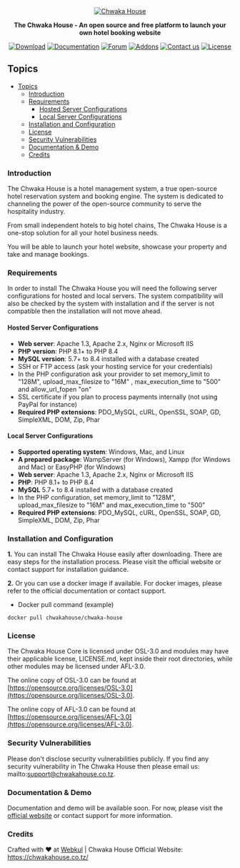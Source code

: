 <div align="center">
	<a href="https://chwakahouse.co.tz/"><img src="https://forums.qloapps.com/assets/uploads/system/site-logo.png?v=hkl8e1230fo" alt="Chwaka House"></a>
	<br>
	<p>
		<b>The Chwaka House - An open source and free platform to launch your own hotel booking website</b>
	</p>
</div>

<p align="center">
	<a href="#"><img src="https://img.shields.io/badge/Download-Download%20Chwaka%20House%20-brightgreen" alt="Download"></a>
	<a href="#"><img src="https://img.shields.io/badge/Documentation-Guide-yellowgreen" alt="Documentation"></a>
	<a href="#"><img src="https://img.shields.io/badge/Forum-Help%2FSupport-green" alt="Forum"></a>
	<a href="#"><img src="https://img.shields.io/badge/Addons-Plugins-blueviolet" alt="Addons"></a>
	<a href="#"><img src="https://img.shields.io/badge/Contact-Get%20In%20Touch-blue" alt="Contact us"></a>
	<a href="/LICENSE.md"><img src="https://img.shields.io/badge/License-OSL%20V3-green" alt="License"></a>
</p>

## Topics
- [Topics](#topics)
	- [Introduction](#introduction)
	- [Requirements](#requirements)
		- [Hosted Server Configurations](#hosted-server-configurations)
		- [Local Server Configurations](#local-server-configurations)
	- [Installation and Configuration](#installation-and-configuration)
	- [License](#license)
	- [Security Vulnerabilities](#security-vulnerabilities)
	- [Documentation & Demo](#documentation--demo)
	- [Credits](#credits)


### Introduction

The Chwaka House is a hotel management system, a true open-source hotel reservation system and booking engine. The system is dedicated to channeling the power of the open-source community to serve the hospitality industry.

From small independent hotels to big hotel chains, The Chwaka House is a one-stop solution for all your hotel business needs.

You will be able to launch your hotel website, showcase your property and take and manage bookings.

### Requirements

In order to install The Chwaka House you will need the following server configurations for hosted and local servers.
The system compatibility will also be checked by the system with installation and if the server is not compatible then the installation will not move ahead.

#### Hosted Server Configurations

* **Web server**: Apache 1.3, Apache 2.x, Nginx or Microsoft IIS
* **PHP  version**: PHP 8.1+ to PHP 8.4
* **MySQL version**:  5.7+ to 8.4 installed with a database created
* SSH or FTP access (ask your hosting service for your credentials)
* In the PHP configuration ask your provider to set memory_limit to "128M", upload_max_filesize to "16M" ,    max_execution_time to "500" and allow_url_fopen "on"
* SSL certificate if you plan to process payments internally (not using PayPal for instance)
* **Required PHP extensions**: PDO_MySQL, cURL, OpenSSL, SOAP, GD, SimpleXML, DOM, Zip, Phar

#### Local Server Configurations

* **Supported operating system**: Windows, Mac, and Linux
* **A prepared package**: WampServer (for Windows), Xampp (for Windows and Mac) or EasyPHP (for Windows)
* **Web server**: Apache 1.3, Apache 2.x, Nginx or Microsoft IIS
* **PHP**: PHP 8.1+ to PHP 8.4
* **MySQL** 5.7+ to 8.4 installed with a database created
* In the PHP configuration, set memory_limit to "128M", upload_max_filesize to "16M" and max_execution_time to "500"
* **Required PHP extensions**: PDO_MySQL, cURL, OpenSSL, SOAP, GD, SimpleXML, DOM, Zip, Phar

### Installation and Configuration

**1.** You can install The Chwaka House easily after downloading. There are easy steps for the installation process. Please visit the official website or contact support for installation guidance.

**2.** Or you can use a docker image if available. For docker images, please refer to the official documentation or contact support. <br>
* Docker pull command (example)
~~~
docker pull chwakahouse/chwaka-house
~~~

### License

The Chwaka House Core is licensed under OSL-3.0 and modules may have their applicable license, LICENSE.md, kept inside their root directories, while other modules may be licensed under AFL-3.0.

The online copy of OSL-3.0 can be found at [https://opensource.org/licenses/OSL-3.0](https://opensource.org/licenses/OSL-3.0).

The online copy of AFL-3.0 can be found at [https://opensource.org/licenses/AFL-3.0](https://opensource.org/licenses/AFL-3.0).

### Security Vulnerabilities

Please don't disclose security vulnerabilities publicly. If you find any security vulnerability in The Chwaka House then please email us: mailto:support@chwakahouse.co.tz.

### Documentation & Demo

Documentation and demo will be available soon. For now, please visit the [official website](https://chwakahouse.co.tz/) or contact support for more information.

### Credits
Crafted with :heart: at [Webkul](https://webkul.com)  |  Chwaka House Official Website: https://chwakahouse.co.tz/
